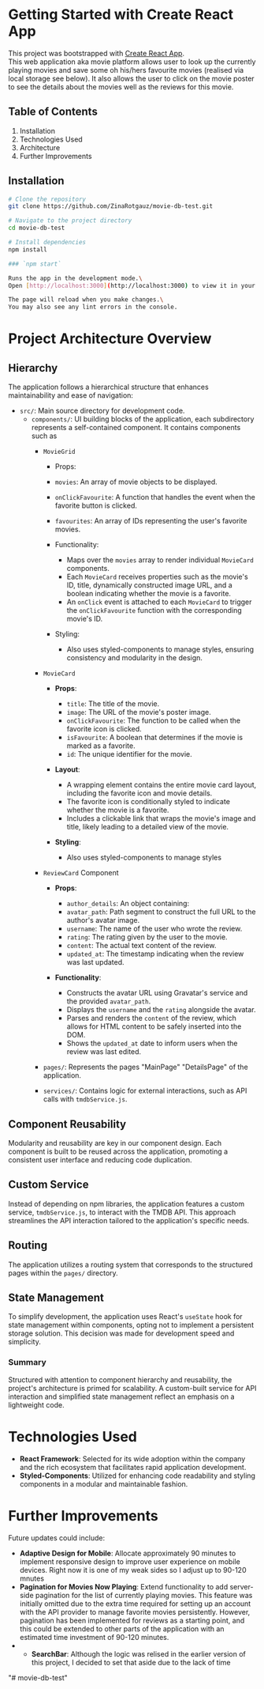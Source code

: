# Getting Started with Create React App

This project was bootstrapped with [Create React App](https://github.com/facebook/create-react-app). <br>
This web application aka movie platform allows user to look up the currently playing movies and save some oh his/hers favourite movies (realised via local storage see below). It also allows the user to click on the movie poster to see the details about the movies well as the reviews for this movie.

## Table of Contents

1. Installation
2. Technologies Used
3. Architecture
4. Further Improvements

## Installation


```bash
# Clone the repository
git clone https://github.com/ZinaRotgauz/movie-db-test.git

# Navigate to the project directory
cd movie-db-test

# Install dependencies
npm install

### `npm start`

Runs the app in the development mode.\
Open [http://localhost:3000](http://localhost:3000) to view it in your browser.

The page will reload when you make changes.\
You may also see any lint errors in the console.

```


# Project Architecture Overview

## Hierarchy
The application follows a hierarchical structure that enhances maintainability and ease of navigation:

- `src/`: Main source directory for development code.
  - `components/`: UI building blocks of the application, each subdirectory represents a self-contained component. It contains components such as<br>
    - `MovieGrid`
      - Props:
      - `movies`: An array of movie objects to be displayed.
      - `onClickFavourite`: A function that handles the event when the favorite button is clicked.
      - `favourites`: An array of IDs representing the user's favorite movies.

      - Functionality:
        - Maps over the `movies` array to render individual `MovieCard` components.
        - Each `MovieCard` receives properties such as the movie's ID, title, dynamically constructed image URL, and a boolean indicating whether the movie is a favorite.
        - An `onClick` event is attached to each `MovieCard` to trigger the `onClickFavourite` function with the corresponding movie's ID.

      - Styling:
        - Also uses styled-components to manage styles, ensuring consistency and modularity in the design.
    - `MovieCard`
      - **Props**:
        - `title`: The title of the movie.
        - `image`: The URL of the movie's poster image.
        - `onClickFavourite`: The function to be called when the favorite icon is clicked.
        - `isFavourite`: A boolean that determines if the movie is marked as a favorite.
        - `id`: The unique identifier for the movie.

      - **Layout**:
        - A wrapping element contains the entire movie card layout, including the favorite icon and movie details.
        - The favorite icon is conditionally styled to indicate whether the movie is a favorite.
        - Includes a clickable link that wraps the movie's image and title, likely leading to a detailed view of the movie.
      - **Styling**:
        - Also uses styled-components to manage styles
    - `ReviewCard` Component
      - **Props**:
        - `author_details`: An object containing:
        - `avatar_path`: Path segment to construct the full URL to the author's avatar image.
        - `username`: The name of the user who wrote the review.
        - `rating`: The rating given by the user to the movie.
        - `content`: The actual text content of the review.
        - `updated_at`: The timestamp indicating when the review was last updated.

      - **Functionality**:
        - Constructs the avatar URL using Gravatar's service and the provided `avatar_path`.
        - Displays the `username` and the `rating` alongside the avatar.
        - Parses and renders the `content` of the review, which allows for HTML content to be safely inserted into the DOM.
        - Shows the `updated_at` date to inform users when the review was last edited.
    - `pages/`: Represents the  pages "MainPage" "DetailsPage" of the application.
      
    - `services/`: Contains logic for external interactions, such as API calls with `tmdbService.js`.

## Component Reusability
Modularity and reusability are key in our component design. Each component is built to be reused across the application, promoting a consistent user interface and reducing code duplication.

## Custom Service
Instead of depending on npm libraries, the application features a custom service, `tmdbService.js`, to interact with the TMDB API. This approach streamlines the API interaction tailored to the application's specific needs.

## Routing
The application utilizes a routing system that corresponds to the structured pages within the `pages/` directory.

## State Management
To simplify development, the application uses React's `useState` hook for state management within components, opting not to implement a persistent storage solution. This decision was made for development speed and simplicity.

### Summary
Structured with attention to component hierarchy and reusability, the project's architecture is primed for scalability. A custom-built service for API interaction and simplified state management reflect an emphasis on a lightweight code.

# Technologies Used

- **React Framework**: Selected for its wide adoption within the company and the rich ecosystem that facilitates rapid application development.
- **Styled-Components**: Utilized for enhancing code readability and styling components in a modular and maintainable fashion.

# Further Improvements

Future updates could include:

- **Adaptive Design for Mobile**: Allocate approximately 90 minutes to implement responsive design to improve user experience on mobile devices. Right now it is one of my weak sides so I adjust up to 90-120 mnutes
- **Pagination for Movies Now Playing**: Extend functionality to add server-side pagination for the list of currently playing movies. This feature was initially omitted due to the extra time required for setting up an account with the API provider to manage favorite movies persistently. However, pagination has been implemented for reviews as a starting point, and this could be extended to other parts of the application with an estimated time investment of 90-120 minutes.
- - **SearchBar**: Although the logic was relised in the earlier version of this project, I decided to set that aside due to the lack of time



"# movie-db-test" 
